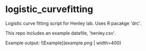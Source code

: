 # logistic_curvefitting
Logistic curve fitting script for Henley lab. Uses R pacakge 'drc'.

This repo includes an example datafile, 'henley.csv'. 

Example output:
![Example](example.png | width=400)
